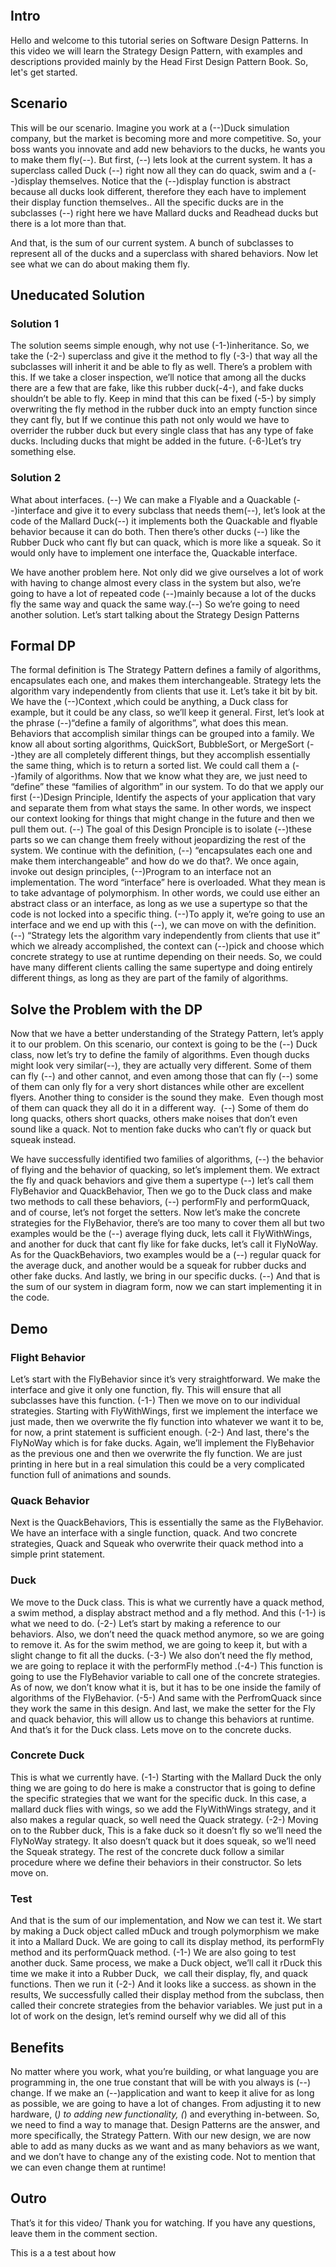 ```toc
```

## Intro
Hello and welcome to this tutorial series on Software Design Patterns. In this video we will learn the Strategy Design Pattern, with examples and descriptions provided mainly by the Head First Design Pattern Book. So, let's get started.

## Scenario
This will be our scenario. Imagine you work at a (--)Duck simulation company, but the market is becoming more and more competitive. So, your boss wants you innovate and add new behaviors to the ducks, he wants you to make them fly(--). But first, (--) lets look at the current system. It has a superclass called Duck (--) right now all they can do quack, swim and a (--)display themselves. Notice that the (--)display function is abstract because all ducks look different, therefore they each have to implement their display function themselves.. All the specific ducks are in the subclasses (--) right here we have Mallard ducks and Readhead ducks but there is a lot more than that.

And that, is the sum of our current system. A bunch of subclasses to represent all of the ducks and a superclass with shared behaviors. Now let see what we can do about making them fly.

## Uneducated Solution
### Solution 1
The solution seems simple enough, why not use (-1-)inheritance. So, we take the (-2-) superclass and give it the method to fly (-3-) that way all the subclasses will inherit it and be able to fly as well. There’s a problem with this. If we take a closer inspection, we’ll notice that among all the ducks there are a few that are fake, like this rubber duck(-4-), and fake ducks shouldn’t be able to fly. Keep in mind that this can be fixed (-5-) by simply overwriting the fly method in the rubber duck into an empty function since they cant fly, but If we continue this path not only would we have to overrider the rubber duck but every single class that has any type of fake ducks. Including ducks that might be added in the future. (-6-)Let’s try something else.

### Solution 2
What about interfaces. (--) We can make a Flyable and a Quackable (--)interface and give it to every subclass that needs them(--), let’s look at the code of the Mallard Duck(--) it implements both the Quackable and flyable behavior because it can do both. Then there’s other ducks (--) like the Rubber Duck who cant fly but can quack, which is more like a squeak. So it would only have to implement one interface the, Quackable interface.

We have another problem here. Not only did we give ourselves a lot of work with having to change almost every class in the system but also, we’re going to have a lot of repeated code (--)mainly because a lot of the ducks fly the same way and quack the same way.(--) So we’re going to need another solution. Let’s start talking about the Strategy Design Patterns

## Formal DP
The formal definition is The Strategy Pattern defines a family of algorithms, encapsulates each one, and makes them interchangeable. Strategy lets the algorithm vary independently from clients that use it. Let’s take it bit by bit. We have the (--)Context ,which could be anything, a Duck class for example, but it could be any class, so we’ll keep it general. First, let’s look at the phrase (--)“define a family of algorithms”, what does this mean. Behaviors that accomplish similar things can be grouped into a family. We know all about sorting algorithms, QuickSort, BubbleSort, or MergeSort (--)they are all completely different things, but they accomplish essentially the same thing, which is to return a sorted list. We could call them a (--)family of algorithms. Now that we know what they are, we just need to “define” these “families of algorithm” in our system. To do that we apply our first (--)Design Principle, Identify the aspects of your application that vary and separate them from what stays the same. In other words, we inspect our context looking for things that might change in the future and then we pull them out. (--) The goal of this Design Pronciple is to isolate (--)these parts so we can change them freely without jeopardizing the rest of the system. We continue with the definition, (--) “encapsulates each one and make them interchangeable” and how do we do that?. We once again, invoke out design principles, (--)Program to an interface not an implementation. The word “interface” here is overloaded. What they mean is to take advantage of polymorphism. In other words, we could use either an abstract class or an interface, as long as we use a supertype so that the code is not locked into a specific thing. (--)To apply it, we’re going to use an interface and we end up with this (--), we can move on with the definition. (--) “Strategy lets the algorithm vary independently from clients that use it” which we already accomplished, the context can (--)pick and choose which concrete strategy to use at runtime depending on their needs. So, we could have many different clients calling the same supertype and doing entirely different things, as long as they are part of the family of algorithms.

## Solve the Problem with the DP
Now that we have a better understanding of the Strategy Pattern, let’s apply it to our problem. On this scenario, our context is going to be the (--) Duck class, now let’s try to define the family of algorithms. Even though ducks might look very similar(--), they are actually very different. Some of them can fly (--) and other cannot, and even among those that can fly (--) some of them can only fly for a very short distances while other are excellent flyers. Another thing to consider is the sound they make.  Even though most of them can quack they all do it in a different way.  (--) Some of them do long quacks, others short quacks, others make noises that don’t even sound like a quack. Not to mention fake ducks who can’t fly or quack but squeak instead.

We have successfully identified two families of algorithms, (--) the behavior of flying and the behavior of quacking, so let’s implement them. We extract the fly and quack behaviors and give them a supertype (--) let’s call them FlyBehavior and QuackBehavior, Then we go to the Duck class and make two methods to call these behaviors, (--) performFly and performQuack, and of course, let’s not forget the setters. Now let’s make the concrete strategies for the FlyBehavior, there’s are too many to cover them all but two examples would be the (--) average flying duck, lets call it FlyWithWings, and another for duck that cant fly like for fake ducks, let’s call it FlyNoWay. As for the QuackBehaviors, two examples would be a (--) regular quack for the average duck, and another would be a squeak for rubber ducks and other fake ducks. And lastly, we bring in our specific ducks. (--) And that is the sum of our system in diagram form, now we can start implementing it in the code.

## Demo
### Flight Behavior
Let’s start with the FlyBehavior since it’s very straightforward. We make the interface and give it only one function, fly. This will ensure that all subclasses have this function. (-1-) Then we move on to our individual strategies. Starting with FlyWithWings, first we implement the interface we just made, then we overwrite the fly function into whatever we want it to be, for now, a print statement is sufficient enough. (-2-) And last, there's the FlyNoWay which is for fake ducks. Again, we’ll implement the FlyBehavior as the previous one and then we overwrite the fly function. We are just printing in here but in a real simulation this could be a very complicated function full of animations and sounds.

### Quack Behavior
Next is the QuackBehaviors, This is essentially the same as the FlyBehavior. We have an interface with a single function, quack. And two concrete strategies, Quack and Squeak who overwrite their quack method into a simple print statement.

### Duck
We move to the Duck class. This is what we currently have a quack method, a swim method, a display abstract method and a fly method. And this (-1-) is what we need to do. (-2-) Let’s start by making a reference to our behaviors. Also, we don’t need the quack method anymore, so we are going to remove it. As for the swim method, we are going to keep it, but with a slight change to fit all the ducks. (-3-) We also don’t need the fly method, we are going to replace it with the performFly method .(-4-) This function is going to use the FlyBehavior variable to call one of the concrete strategies. As of now, we don’t know what it is, but it has to be one inside the family of algorithms of the FlyBehavior. (-5-) And same with the PerfromQuack since they work the same in this design. And last, we make the setter for the Fly and quack behavior, this will allow us to change this behaviors at runtime. And that’s it for the Duck class. Lets move on to the concrete ducks.

### Concrete Duck
This is what we currently have. (-1-) Starting with the Mallard Duck the only thing we are going to do here is make a constructor that is going to define the specific strategies that we want for the specific duck. In this case, a mallard duck flies with wings, so we add the FlyWithWings strategy, and it also makes a regular quack, so well need the Quack strategy. (-2-) Moving on to the Rubber duck, This is a fake duck so it doesn’t fly so we’ll need the FlyNoWay strategy. It also doesn’t quack but it does squeak, so we’ll need the Squeak strategy. The rest of the concrete duck follow a similar procedure where we define their behaviors in their constructor. So lets move on.

### Test
And that is the sum of our implementation, and Now we can test it. We start by making a Duck object called mDuck and trough polymorphism we make it into a Mallard Duck. We are going to call its display method, its performFly method and its performQuack method. (-1-) We are also going to test another duck. Same process, we make a Duck object, we’ll call it rDuck this time we make it into a Rubber Duck,  we call their display, fly, and quack functions. Then we run it (-2-) And it looks like a success. as shown in the results, We successfully called their display method from the subclass, then called their concrete strategies from the behavior variables. We just put in a lot of work on the design, let’s remind ourself why we did all of this

## Benefits
No matter where you work, what you’re building, or what language you are programming in, the one true constant that will be with you always is (--) change. If we make an (--)application and want to keep it alive for as long as possible, we are going to have a lot of changes. From adjusting it to new hardware, (*) to adding new functionality, (*) and everything in-between. So, we need to find a way to manage that. Design Patterns are the answer, and more specifically, the Strategy Pattern. With our new design, we are now able to add as many ducks as we want and as many behaviors as we want, and we don’t have to change any of the existing code. Not to mention that we can even change them at runtime!

## Outro
That’s it for this video/ Thank you for watching. If you have any questions, leave them in the comment section.

This is a a test about how